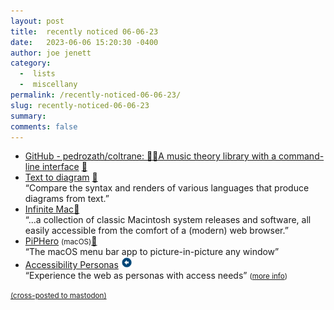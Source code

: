 ```yaml
---
layout: post
title:  recently noticed 06-06-23
date:   2023-06-06 15:20:30 -0400
author: joe jenett
category:
  -  lists
  -  miscellany
permalink: /recently-noticed-06-06-23/
slug: recently-noticed-06-06-23
summary: 
comments: false
---
```

<ul class="links">
	<li><a title="GitHub - pedrozath/coltrane: 🎹🎸A music theory library with a command-line interface" href="https://github.com/pedrozath/coltrane">GitHub - pedrozath/coltrane: 🎹🎸A music theory library with a command-line interface</a> <a href="https://pinboard.in/u:gohai">📌</a></li>
	<li><a title="Text to diagram" href="https://text-to-diagram.com/">Text to diagram</a> <a href="https://pinboard.in/u:dusko">📌</a><br>“Compare the syntax and renders of various languages that produce diagrams from text.”</li>
	<li><a title="Infinite Mac" href="https://infinitemac.org/">Infinite Mac</a><a href="https://pinboard.in/u:thulstrup">📌</a><br>“...a collection of classic Macintosh system releases and software, all easily accessible from the comfort of a (modern) web browser.”</li>
	<li><a title="Picture-in-picture all the things!" href="https://piphero.app/">PiPHero</a> <small>(macOS)</small><a href="https://pinboard.in/u:cmagnuson">📌</a><br>“The macOS menu bar app to picture-in-picture any window”</li>
	<li><a title="Accessibility Personas" href="https://alphagov.github.io/accessibility-personas/">Accessibility Personas</a> <a class="normaltext" title="source" href="https://adactio.com/links/20219"><img src="/images/left-arrow.png" alt="" width="18"></a><br>“Experience the web as personas with access needs” <small>(<a href="https://accessibility.blog.gov.uk/2019/02/11/using-persona-profiles-to-test-accessibility/">more info</a>)</small></li>
</ul>
<a href="https://brid.gy/publish/mastodon"><small>(cross-posted to mastodon)</small></a>
